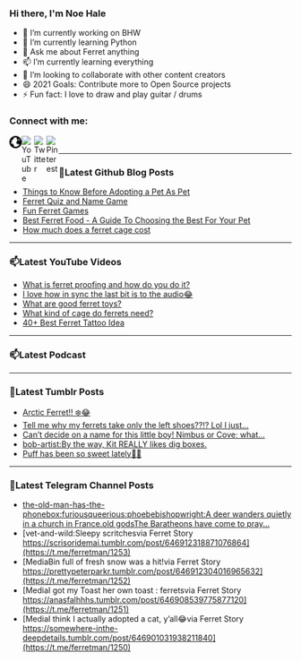 ### Hi there, I'm Noe Hale

- 🔭 I’m currently working on BHW
- 🌱 I’m currently learning Python
- 💬 Ask me about Ferret anything
- 📫 I’m currently learning everything
- 🔭 I’m looking to collaborate with other content creators
- 😄 2021 Goals: Contribute more to Open Source projects
- ⚡ Fun fact: I love to draw and play guitar / drums

### Connect with me:

[<img align="left" alt="ferretvoice.com" width="22px" src="https://raw.githubusercontent.com/iconic/open-iconic/master/svg/globe.svg" />](https://ferretvoice.com)
[<img align="left" alt="YouTube" width="22px" src="https://cdn.jsdelivr.net/npm/simple-icons@v3/icons/youtube.svg" />](https://www.youtube.com/channel/UCk665XTfaMLVwFVWUmgnDiw)
[<img align="left" alt="Twitter" width="22px" src="https://cdn.jsdelivr.net/npm/simple-icons@v3/icons/twitter.svg" />](https://twitter.com/voiceferret)
[<img align="left" alt="Pinterest" width="22px" src="https://cdn.jsdelivr.net/npm/simple-icons@v3/icons/pinterest.svg" />](https://www.pinterest.com/voiceferret/)

<br />

---
### 🔭Latest Github Blog Posts
<!-- GITHUB:START -->
- [Things to Know Before Adopting a Pet As Pet](http://noehale.github.io/things-to-know-before-adopting-a-pet-as-pet/)
- [Ferret Quiz and Name Game](http://noehale.github.io/ferret-quiz/)
- [Fun Ferret Games](http://noehale.github.io/fun-ferret-games/)
- [Best Ferret Food - A Guide To Choosing the Best For Your Pet](http://noehale.github.io/best-ferret-food/)
- [How much does a ferret cage cost](http://noehale.github.io/how-much-does-a-ferret-cage-cost/)
<!-- GITHUB:END -->
---
### 📫Latest YouTube Videos

<!-- YOUTUBE:START -->
- [What is ferret proofing and how do you do it?](https://www.youtube.com/watch?v=81Syh_DJBQQ)
- [I love how in sync the last bit is to the audio😂](https://www.youtube.com/watch?v=WHBeGHwSlGY)
- [What are good ferret toys?](https://www.youtube.com/watch?v=tPxRilBzc0s)
- [What kind of cage do ferrets need?](https://www.youtube.com/watch?v=xzz6hC3sR5A)
- [40+ Best Ferret Tattoo Idea](https://www.youtube.com/watch?v=KIKqduR6Xcs)
<!-- YOUTUBE:END -->

---
### 📫Latest Podcast

<!-- PODCAST:START -->
<!-- PODCAST:END -->
---
### 📝Latest Tumblr Posts

<!-- TUMBLR:START -->
- [Arctic Ferret!! ❄️😂](https://come-forth-into-the-light.tumblr.com/post/646916138977116160)
- [Tell me why my ferrets take only the left shoes??!? Lol I just...](https://come-forth-into-the-light.tumblr.com/post/646893456539664384)
- [Can’t decide on a name for this little boy! Nimbus or Cove; what...](https://come-forth-into-the-light.tumblr.com/post/646848202325295104)
- [bob-artist:By the way, Kit REALLY likes dig boxes.](https://come-forth-into-the-light.tumblr.com/post/646825529456115712)
- [Puff has been so sweet lately🥺🥺](https://come-forth-into-the-light.tumblr.com/post/646802864205856768)
<!-- TUMBLR:END -->
---
### 📝Latest Telegram Channel Posts

<!-- TELEGRAM:START -->
- [the-old-man-has-the-phonebox:furiousqueerious:phoebebishopwright:A deer wanders quietly in a church in France.old godsThe Baratheons have come to pray...](https://t.me/ferretman/1254)
- [vet-and-wild:Sleepy scritchesvia Ferret Story https://scrisoridemai.tumblr.com/post/646912318871076864](https://t.me/ferretman/1253)
- [MediaBin full of fresh snow was a hit!via Ferret Story https://prettypeterparkr.tumblr.com/post/646912304016965632](https://t.me/ferretman/1252)
- [MediaI got my Toast her own toast : ferretsvia Ferret Story https://anasfalhhhs.tumblr.com/post/646908539775877120](https://t.me/ferretman/1251)
- [MediaI think I actually adopted a cat, y’all😂via Ferret Story https://somewhere-inthe-deepdetails.tumblr.com/post/646901031938211840](https://t.me/ferretman/1250)
<!-- TELEGRAM:END -->
